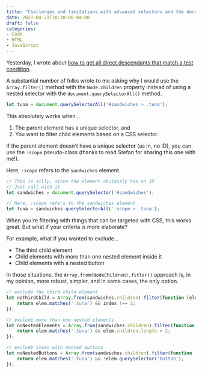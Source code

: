 ```yaml
---
title: "Challenges and limitations with advanced selectors and the document.querySelectorAll() method"
date: 2021-04-21T10:30:00-04:00
draft: false
categories:
- Code
- HTML
- JavaScript
---
```


Yesterday, I wrote about [how to get all direct descendants that match a test condition](/how-to-get-all-direct-descendants-that-match-a-test-condition-with-vanilla-js/).

A substantial number of folks wrote to me asking why I would use the `Array.filter()` method with the `Node.children` property instead of using a nested selector with the `document.querySelectorAll()` method.

```js
let tuna = document.querySelectorAll('#sandwiches > .tuna');
```

This absolutely works when...

1. The parent element has a unique selector, and
2. You want to filter child elements based on a CSS selector.

If the parent element doesn't have a unique selector (as in, no ID), you can use the `:scope` pseudo-class (thanks to read Stefan for sharing this one with me!).

Here, `:scope` refers to the `sandwiches` element.

```js
// This is silly, since the element obviously has an ID
// Just roll with it
let sandwiches = document.querySelector('#sandwiches');

// Here, :scope refers to the sandwiches element
let tuna = sandwiches.querySelectorAll(':scope > .tuna');
```

When you're filtering with things that can be targeted with CSS, this works great. But what if your criteria is more elaborate?

For example, what if you wanted to exclude...

- The third child element
- Child elements with more than one nested element inside it
- Child elements with a nested button

In those situations, the `Array.from(NodeChildren).fitler()` approach is, in my opinion, more robust, simpler, and in some cases, the only option.

```js
// exclude the third child element
let noThirdChild = Array.from(sandwiches.children).filter(function (elem, index) {
	return elem.matches('.tuna') && index !== 2;
});

// exclude more than one nested elements
let noNestedElements = Array.from(sandwiches.children).filter(function (elem) {
	return elem.matches('.tuna') && elem.children.length < 2;
});

// exclude items with nested buttons
let noNestedButtons = Array.from(sandwiches.children).filter(function (elem) {
	return elem.matches('.tuna') && !elem.querySelector('button');
});
```